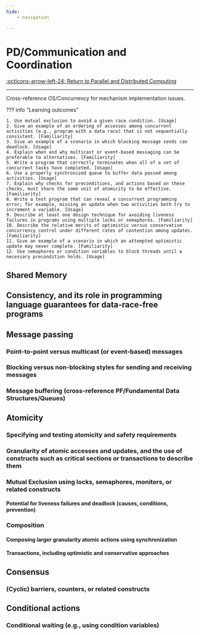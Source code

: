 ```yaml
---
hide:
    - navigation 

---
```


# PD/Communication and Coordination

[:octicons-arrow-left-24: Return to Parallel and Distributed Computing](/Knowledge-Notebook/Parallel-Distributed/)

---

Cross-reference OS/Concurrency for mechanism implementation issues.

??? info "Learning outcomes"

    1. Use mutual exclusion to avoid a given race condition. [Usage]
    2. Give an example of an ordering of accesses among concurrent activities (e.g., program with a data race) that is not sequentially consistent. [Familiarity]
    3. Give an example of a scenario in which blocking message sends can deadlock. [Usage]
    4. Explain when and why multicast or event-based messaging can be preferable to alternatives. [Familiarity]
    5. Write a program that correctly terminates when all of a set of concurrent tasks have completed. [Usage]
    6. Use a properly synchronized queue to buffer data passed among activities. [Usage]
    7. Explain why checks for preconditions, and actions based on these checks, must share the same unit of atomicity to be effective. [Familiarity]
    8. Write a test program that can reveal a concurrent programming error; for example, missing an update when two activities both try to increment a variable. [Usage]
    9. Describe at least one design technique for avoiding liveness failures in programs using multiple locks or semaphores. [Familiarity]
    10. Describe the relative merits of optimistic versus conservative concurrency control under different rates of contention among updates. [Familiarity]
    11. Give an example of a scenario in which an attempted optimistic update may never complete. [Familiarity]
    12. Use semaphores or condition variables to block threads until a necessary precondition holds. [Usage]

## Shared Memory

## Consistency, and its role in programming language guarantees for data-race-free programs

## Message passing

### Point-to-point versus multicast (or event-based) messages

### Blocking versus non-blocking styles for sending and receiving messages

### Message buffering (cross-reference PF/Fundamental Data Structures/Queues)

## Atomicity

### Specifying and testing atomicity and safety requirements

### Granularity of atomic accesses and updates, and the use of constructs such as critical sections or transactions to describe them

### Mutual Exclusion using locks, semaphores, monitors, or related constructs

#### Potential for liveness failures and deadlock (causes, conditions, prevention)

### Composition

#### Composing larger granularity atomic actions using synchronization

#### Transactions, including optimistic and conservative approaches

## Consensus

### (Cyclic) barriers, counters, or related constructs

## Conditional actions

### Conditional waiting (e.g., using condition variables)
